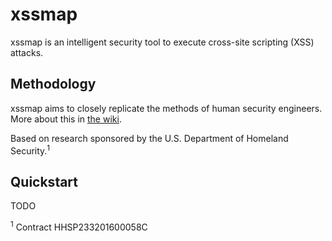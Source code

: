 # xssmap

xssmap is an intelligent security tool to execute cross-site scripting (XSS) attacks.

## Methodology

xssmap aims to closely replicate the methods of human security engineers. More about this in [the wiki](https://github.com/gingeleski/xssmap/wiki).

Based on research sponsored by the U.S. Department of Homeland Security.<sup>1</sup>

## Quickstart

TODO

<sup>1</sup> Contract HHSP233201600058C
